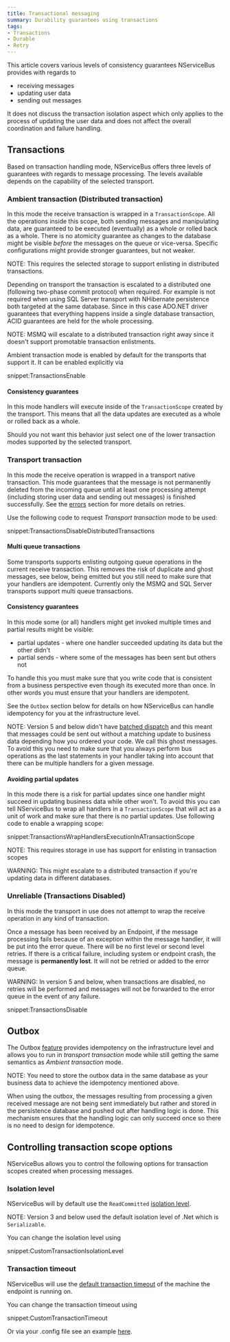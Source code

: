 ```yaml
---
title: Transactional messaging
summary: Durability guarantees using transactions
tags:
- Transactions
- Durable
- Retry
---
```


This article covers various levels of consistency guarantees NServiceBus provides with regards to

* receiving messages
* updating user data
* sending out messages

It does not discuss the transaction isolation aspect which only applies to the process of updating the user data and does not affect the overall coordination and failure handling.

## Transactions

Based on transaction handling mode, NServiceBus offers three levels of guarantees with regards to message processing. The levels available depends on the capability of the selected transport.

### Ambient transaction (Distributed transaction)

In this mode the receive transaction is wrapped in a `TransactionScope`. All the operations inside this scope, both sending messages and manipulating data, are guaranteed to be executed (eventually) as a whole or rolled back as a whole. There is no atomicity guarantee as changes to the database might be visible *before* the messages on the queue or vice-versa. Specific configurations might provide stronger guarantees, but not weaker.

NOTE: This requires the selected storage to support enlisting in distributed transactions.

Depending on transport the transaction is escalated to a distributed one (following two-phase commit protocol) when required. For example is not required when using SQL Server transport with NHibernate persistence both targeted at the same database. Since in this case ADO.NET driver guarantees that everything happens inside a single database transaction, ACID guarantees are held for the whole processing.

NOTE: MSMQ will escalate to a distributed transaction right away since it doesn't support promotable transaction enlistments.

Ambient transaction mode is enabled by default for the transports that support it. It can be enabled explicitly via

snippet:TransactionsEnable

#### Consistency guarantees
In this mode handlers will execute inside of the `TransactionScope` created by the transport. This means that all the data updates are executed as a whole or rolled back as a whole.

Should you not want this behavior just select one of the lower transaction modes supported by the selected transport.

### Transport transaction

In this mode the receive operation is wrapped in a transport native transaction. This mode guarantees that the message is not permanently deleted from the incoming queue until at least one processing attempt (including storing user data and sending out messages) is finished successfully. See the [errors](/nservicebus/errors) section for more details on retries.

Use the following code to request *Transport transaction* mode to be used:

snippet:TransactionsDisableDistributedTransactions

#### Multi queue transactions
Some transports supports enlisting outgoing queue operations in the current receive transaction. This removes the risk of duplicate and ghost messages, see below, being emitted but you still need to make sure that your handlers are idempotent. Currently only the MSMQ and SQL Server transports support multi queue transactions.

#### Consistency guarantees

In this mode some (or all) handlers might get invoked multiple times and partial results might be visible:

 * partial updates - where one handler succeeded updating its data but the other didn't
 * partial sends - where some of the messages has been sent but others not

To handle this you must make sure that you write code that is consistent from a business perspective even though its executed more than once. In other words you must ensure that your handlers are idempotent.

See the `Outbox` section below for details on how NServiceBus can handle idempotency for you at the infrastructure level.

NOTE: Version 5 and below didn't have [batched dispatch](/nservicebus/messaging/batched-dispatch.md) and this meant that messages could be sent out without a matching update to business data depending how you ordered your code. We call this ghost messages. To avoid this you need to make sure that you always perform bus operations as the last statements in your handler taking into account that there can be multiple handlers for a given message.

#### Avoiding partial updates
In this mode there is a risk for partial updates since one handler might succeed in updating business data while other won't. To avoid this you can tell NServiceBus to wrap all handlers in a `TransactionScope` that will act as a unit of work and make sure that there is no partial updates. Use following code to enable a wrapping scope:

snippet:TransactionsWrapHandlersExecutionInATransactionScope

NOTE: This requires storage in use has support for enlisting in transaction scopes

WARNING: This might escalate to a distributed transaction if you're updating data in different databases.

### Unreliable (Transactions Disabled)

In this mode the transport in use does not attempt to wrap the receive operation in any kind of transaction.

Once a message has been received by an Endpoint, if the message processing fails because of an exception within the message handler, it will be put into the error queue. There will be no first level or second level retries. If there is a critical failure, including system or endpoint crash, the message is **permanently lost**. It will not be retried or added to the error queue.

WARNING: In version 5 and below, when transactions are disabled, no retries will be performed and messages will not be forwarded to the error queue in the event of any failure.

snippet:TransactionsDisable

## Outbox

The Outbox [feature](/nservicebus/outbox) provides idempotency on the infrastructure level and allows you to run in *transport transaction* mode while still getting the same semantics as *Ambient transaction* mode.

NOTE: You need to store the outbox data in the same database as your business data to achieve the idempotency mentioned above. 

When using the outbox, the messages resulting from processing a given received message are not being sent immediately but rather and stored in the persistence database and pushed out after handling logic is done. This mechanism ensures that the handling logic can only succeed once so there is no need to design for idempotence.

## Controlling transaction scope options

NServiceBus allows you to control the following options for transaction scopes created when processing messages.

### Isolation level

NServiceBus will by default use the `ReadCommitted` [isolation level](https://msdn.microsoft.com/en-us/library/system.transactions.isolationlevel).

NOTE: Version 3 and below used the default isolation level of .Net which is `Serializable`.

You can change the isolation level using

snippet:CustomTransactionIsolationLevel

### Transaction timeout

NServiceBus will use the [default transaction timeout](https://msdn.microsoft.com/en-us/library/system.transactions.transactionmanager.defaulttimeout) of the machine the endpoint is running on.

You can change the transaction timeout using

snippet:CustomTransactionTimeout

Or via your .config file see an example [here](https://msdn.microsoft.com/en-us/library/system.transactions.configuration.defaultsettingssection%28v=vs.100%29.aspx#Anchor_5).

